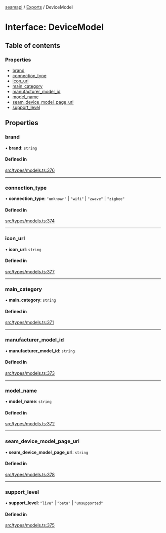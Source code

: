 [seamapi](../README.md) / [Exports](../modules.md) / DeviceModel

# Interface: DeviceModel

## Table of contents

### Properties

- [brand](DeviceModel.md#brand)
- [connection\_type](DeviceModel.md#connection_type)
- [icon\_url](DeviceModel.md#icon_url)
- [main\_category](DeviceModel.md#main_category)
- [manufacturer\_model\_id](DeviceModel.md#manufacturer_model_id)
- [model\_name](DeviceModel.md#model_name)
- [seam\_device\_model\_page\_url](DeviceModel.md#seam_device_model_page_url)
- [support\_level](DeviceModel.md#support_level)

## Properties

### brand

• **brand**: `string`

#### Defined in

[src/types/models.ts:376](https://github.com/seamapi/javascript/blob/main/src/types/models.ts#L376)

___

### connection\_type

• **connection\_type**: ``"unknown"`` \| ``"wifi"`` \| ``"zwave"`` \| ``"zigbee"``

#### Defined in

[src/types/models.ts:374](https://github.com/seamapi/javascript/blob/main/src/types/models.ts#L374)

___

### icon\_url

• **icon\_url**: `string`

#### Defined in

[src/types/models.ts:377](https://github.com/seamapi/javascript/blob/main/src/types/models.ts#L377)

___

### main\_category

• **main\_category**: `string`

#### Defined in

[src/types/models.ts:371](https://github.com/seamapi/javascript/blob/main/src/types/models.ts#L371)

___

### manufacturer\_model\_id

• **manufacturer\_model\_id**: `string`

#### Defined in

[src/types/models.ts:373](https://github.com/seamapi/javascript/blob/main/src/types/models.ts#L373)

___

### model\_name

• **model\_name**: `string`

#### Defined in

[src/types/models.ts:372](https://github.com/seamapi/javascript/blob/main/src/types/models.ts#L372)

___

### seam\_device\_model\_page\_url

• **seam\_device\_model\_page\_url**: `string`

#### Defined in

[src/types/models.ts:378](https://github.com/seamapi/javascript/blob/main/src/types/models.ts#L378)

___

### support\_level

• **support\_level**: ``"live"`` \| ``"beta"`` \| ``"unsupported"``

#### Defined in

[src/types/models.ts:375](https://github.com/seamapi/javascript/blob/main/src/types/models.ts#L375)
